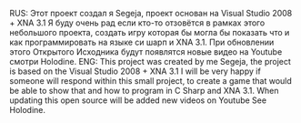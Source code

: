 RUS:
Этот проект создал я Segeja, проект основан на  Visual Studio 2008 + XNA 3.1
Я буду очень рад если кто-то отзовётся в рамках этого небольшого проекта,
создать игру которая бы могла бы показать что и как программировать на языке си шарп и XNA 3.1.
При обновлении этого Открытого Исходника будут появлятся новые видео на Youtube смотри Holodine. 
ENG:
This project was created by me Segeja, the project is based on the Visual Studio 2008 + XNA 3.1
I will be very happy if someone will respond within this small project,
to create a game that would be able to show that and how to program in C Sharp and XNA 3.1.
When updating this open source will be added new videos on Youtube See Holodine.